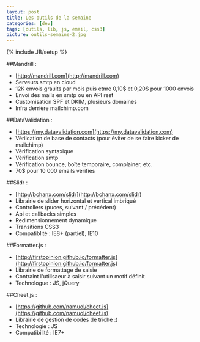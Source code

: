 ```yaml
---
layout: post
title: Les outils de la semaine
categories: [dev]
tags: [outils, lib, js, email, css3]
picture: outils-semaine-2.jpg
---
```

{% include JB/setup %}

##Mandrill :
- [http://mandrill.com](http://mandrill.com)
- Serveurs smtp en cloud
- 12K envois grauits par mois puis etnre 0,10$ et 0,20$ pour 1000 envois
- Envoi des mails en smtp ou en API rest
- Customisation SPF et DKIM, plusieurs domaines
- Infra derrière mailchimp.com

##DataValidation : 
- [https://my.datavalidation.com](https://my.datavalidation.com)
- Vériication de base de contacts (pour éviter de se faire kicker de mailchimp)
- Vérification syntaxique
- Vérification smtp
- Vérification bounce, boîte temporaire, complainer, etc.
- 70$ pour 10 000 emails vérifiés

##Slidr :
- [http://bchanx.com/slidr](http://bchanx.com/slidr)
- Librairie de slider horizontal et vertical imbriqué
- Controllers (puces, suivant / précédent)
- Api et callbacks simples
- Redimensionnement dynamique
- Transitions CSS3
- Compatiblité : IE8+ (partiel), IE10

##Formatter.js :
- [http://firstopinion.github.io/formatter.js](http://firstopinion.github.io/formatter.js)
- Librairie de formattage de saisie
- Contraint l'utilisaeur à saisir suivant un motif définit
- Technologue : JS, jQuery

##Cheet.js :
- [https://github.com/namuol/cheet.js](https://github.com/namuol/cheet.js) 
- Librairie de gestion de codes de triche :)
- Technologie : JS
- Compatibilité : IE7+